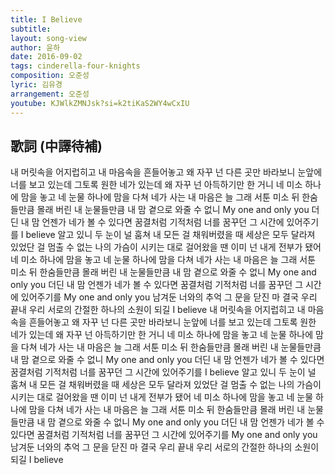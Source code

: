 ```yaml
---
title: I Believe
subtitle:
layout: song-view
author: 윤하
date: 2016-09-02
tags: cinderella-four-knights
composition: 오준성
lyric: 김유경
arrangement: 오준성
youtube: KJWlkZMNJsk?si=k2tiKaS2WY4wCxIU
---
```


## 歌詞 (中譯待補)

내 머릿속을 어지럽히고
내 마음속을 흔들어놓고
왜 자꾸 넌 다른 곳만 바라보니
눈앞에 너를 보고 있는데
그토록 원한 네가 있는데
왜 자꾸 넌 아득하기만 한 거니
네 미소 하나에 맘을 놓고
네 눈물 하나에 맘을 다쳐
네가 사는 내 마음은 늘 그래
서툰 미소 뒤 한숨들만큼
몰래 버린 내 눈물들만큼
내 맘 곁으로 와줄 수 없니
My one and only you
더딘 내 맘 언젠가
네가 볼 수 있다면
꿈결처럼 기적처럼
너를 꿈꾸던 그 시간에
있어주기를
I believe
알고 있니 두 눈이 널 훔쳐
내 모든 걸 채워버렸을 때
세상은 모두 달라져 있었단 걸
멈출 수 없는 나의 가슴이
시키는 대로 걸어왔을 땐
이미 넌 내게 전부가 됐어
네 미소 하나에 맘을 놓고
네 눈물 하나에 맘을 다쳐
네가 사는 내 마음은 늘 그래
서툰 미소 뒤 한숨들만큼
몰래 버린 내 눈물들만큼
내 맘 곁으로 와줄 수 없니
My one and only you
더딘 내 맘 언젠가
네가 볼 수 있다면
꿈결처럼 기적처럼
너를 꿈꾸던 그 시간에
있어주기를
My one and only you
남겨둔 너와의 추억
그 문을 닫진 마
결국 우리 끝내 우리
서로의 간절한 하나의
소원이 되길
I believe
내 머릿속을 어지럽히고
내 마음속을 흔들어놓고
왜 자꾸 넌 다른 곳만 바라보니
눈앞에 너를 보고 있는데
그토록 원한 네가 있는데
왜 자꾸 넌 아득하기만 한 거니
네 미소 하나에 맘을 놓고
네 눈물 하나에 맘을 다쳐
네가 사는 내 마음은 늘 그래
서툰 미소 뒤 한숨들만큼
몰래 버린 내 눈물들만큼
내 맘 곁으로 와줄 수 없니
My one and only you
더딘 내 맘 언젠가
네가 볼 수 있다면
꿈결처럼 기적처럼
너를 꿈꾸던 그 시간에
있어주기를
I believe
알고 있니 두 눈이 널 훔쳐
내 모든 걸 채워버렸을 때
세상은 모두 달라져 있었단 걸
멈출 수 없는 나의 가슴이
시키는 대로 걸어왔을 땐
이미 넌 내게 전부가 됐어
네 미소 하나에 맘을 놓고
네 눈물 하나에 맘을 다쳐
네가 사는 내 마음은 늘 그래
서툰 미소 뒤 한숨들만큼
몰래 버린 내 눈물들만큼
내 맘 곁으로 와줄 수 없니
My one and only you
더딘 내 맘 언젠가
네가 볼 수 있다면
꿈결처럼 기적처럼
너를 꿈꾸던 그 시간에
있어주기를
My one and only you
남겨둔 너와의 추억
그 문을 닫진 마
결국 우리 끝내 우리
서로의 간절한 하나의
소원이 되길
I believe
